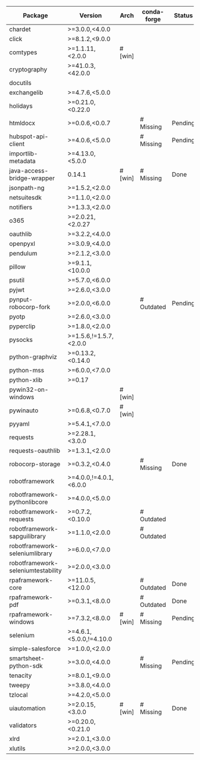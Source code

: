 | Package                            | Version                 | Arch      | conda-forge | Status  | Version |
|------------------------------------|-------------------------|-----------|-------------|---------|---------|
| chardet                            | >=3.0.0,<4.0.0          |           |             |         |         |
| click                              | >=8.1.2,<9.0.0          |           |             |         |         |
| comtypes                           | >=1.1.11,<2.0.0         |   # [win] |             |         |         |
| cryptography                       | >=41.0.3,<42.0.0        |           |             |         |         |
| docutils                           |                         |           |             |         |         |
| exchangelib                        | >=4.7.6,<5.0.0          |           |             |         |         |
| holidays                           | >=0.21.0,<0.22.0        |           |             |         |         |
| htmldocx                           | >=0.0.6,<0.0.7          |           | # Missing   | Pending | 0.0.6   |
| hubspot-api-client                 | >=4.0.6,<5.0.0          |           | # Missing   | Pending | 4.0.6   |
| importlib-metadata                 | >=4.13.0,<5.0.0         |           |             |         |         |
| java-access-bridge-wrapper         | 0.14.1                  |   # [win] | # Missing   | Done    | 0.14.1  |
| jsonpath-ng                        | >=1.5.2,<2.0.0          |           |             |         |         |
| netsuitesdk                        | >=1.1.0,<2.0.0          |           |             |         |         |
| notifiers                          | >=1.3.3,<2.0.0          |           |             |         |         |
| o365                               | >=2.0.21,<2.0.27        |           |             |         |         |
| oauthlib                           | >=3.2.2,<4.0.0          |           |             |         |         |
| openpyxl                           | >=3.0.9,<4.0.0          |           |             |         |         |
| pendulum                           | >=2.1.2,<3.0.0          |           |             |         |         |
| pillow                             | >=9.1.1,<10.0.0         |           |             |         |         |
| psutil                             | >=5.7.0,<6.0.0          |           |             |         |         |
| pyjwt                              | >=2.6.0,<3.0.0          |           |             |         |         |
| pynput-robocorp-fork               | >=2.0.0,<6.0.0          |           | # Outdated  | Pending | 5.0.0   |
| pyotp                              | >=2.6.0,<3.0.0          |           |             |         |         |
| pyperclip                          | >=1.8.0,<2.0.0          |           |             |         |         |
| pysocks                            | >=1.5.6,!=1.5.7,<2.0.0  |           |             |         |         |
| python-graphviz                    | >=0.13.2,<0.14.0        |           |             |         |         |
| python-mss                         | >=6.0.0,<7.0.0          |           |             |         |         |
| python-xlib                        | >=0.17                  |           |             |         |         |
| pywin32-on-windows                 |                         |   # [win] |             |         |         |
| pywinauto                          | >=0.6.8,<0.7.0          |   # [win] |             |         |         |
| pyyaml                             | >=5.4.1,<7.0.0          |           |             |         |         |
| requests                           | >=2.28.1,<3.0.0         |           |             |         |         |
| requests-oauthlib                  | >=1.3.1,<2.0.0          |           |             |         |         |
| robocorp-storage                   | >=0.3.2,<0.4.0          |           | # Missing   | Done    | 0.3.2   |
| robotframework                     | >=4.0.0,!=4.0.1,<6.0.0  |           |             |         | 6.1.1   |
| robotframework-pythonlibcore       | >=4.0.0,<5.0.0          |           |             |         | 4.2.0   |
| robotframework-requests            | >=0.7.2,<0.10.0         |           | # Outdated  |         | 0.7.2   |
| robotframework-sapguilibrary       | >=1.1.0,<2.0.0          |           | # Outdated  |         | 1.1     |
| robotframework-seleniumlibrary     | >=6.0.0,<7.0.0          |           |             |         | 6.1.2   |
| robotframework-seleniumtestability | >=2.0.0,<3.0.0          |           |             |         | 2.1.0   |
| rpaframework-core                  | >=11.0.5,<12.0.0        |           | # Outdated  | Done    | 11.0.5  |
| rpaframework-pdf                   | >=0.3.1,<8.0.0          |           | # Outdated  | Done    | 7.2.0   |
| rpaframework-windows               | >=7.3.2,<8.0.0          |   # [win] | # Missing   | Pending | 7.3.2   |
| selenium                           | >=4.6.1,<5.0.0,!=4.10.0 |           |             |         | 4.12.0  |
| simple-salesforce                  | >=1.0.0,<2.0.0          |           |             |         |         |
| smartsheet-python-sdk              | >=3.0.0,<4.0.0          |           | # Missing   | Pending | 3.0.2   |
| tenacity                           | >=8.0.1,<9.0.0          |           |             |         |         |
| tweepy                             | >=3.8.0,<4.0.0          |           |             |         |         |
| tzlocal                            | >=4.2.0,<5.0.0          |           |             |         |         |
| uiautomation                       | >=2.0.15,<3.0.0         |   # [win] | # Missing   | Done    | 2.0.18  |
| validators                         | >=0.20.0,<0.21.0        |           |             |         |         |
| xlrd                               | >=2.0.1,<3.0.0          |           |             |         |         |
| xlutils                            | >=2.0.0,<3.0.0          |           |             |         |         |
